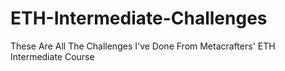 # ETH-Intermediate-Challenges
These Are All The Challenges I've Done From Metacrafters' ETH Intermediate Course
